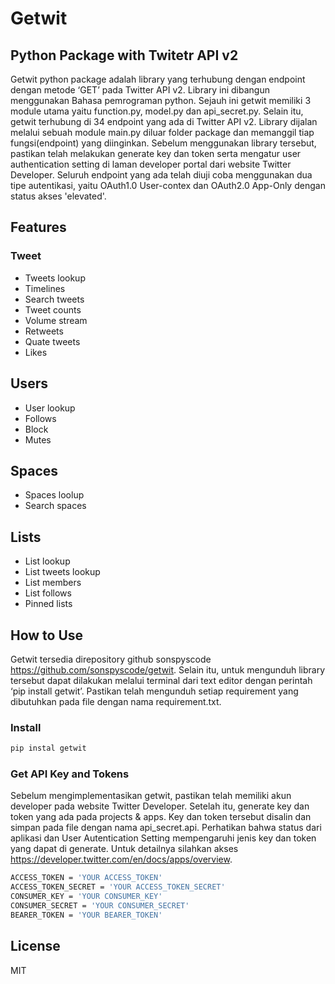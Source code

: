 # Getwit
## Python Package with Twitetr API v2

Getwit python package adalah library yang terhubung dengan endpoint dengan metode ‘GET’ pada Twitter API v2. Library ini dibangun menggunakan Bahasa pemrograman python. Sejauh ini getwit memiliki 3 module utama yaitu function.py, model.py dan api_secret.py. Selain itu, getwit terhubung di 34 endpoint yang ada di Twitter API v2. Library dijalan melalui sebuah module main.py diluar folder package dan memanggil tiap fungsi(endpoint) yang diinginkan. Sebelum menggunakan library tersebut, pastikan telah melakukan generate key dan token serta mengatur user authentication setting di laman developer portal dari website Twitter Developer. Seluruh endpoint yang ada telah diuji coba menggunakan dua tipe autentikasi, yaitu OAuth1.0 User-contex dan OAuth2.0 App-Only dengan status akses 'elevated'.

## Features
### Tweet
- Tweets lookup
- Timelines
- Search tweets
- Tweet counts
- Volume stream
- Retweets
- Quate tweets
- Likes

## Users
- User lookup
- Follows
- Block
- Mutes

## Spaces
- Spaces loolup
- Search spaces

## Lists
- List lookup
- List tweets lookup
- List members
- List follows
- Pinned lists

## How to Use

Getwit tersedia direpository github sonspyscode https://github.com/sonspyscode/getwit. Selain itu, untuk mengunduh library tersebut dapat dilakukan melalui terminal dari text editor dengan perintah ‘pip install getwit’. Pastikan telah mengunduh setiap requirement yang dibutuhkan pada file dengan nama requirement.txt.
### Install

```sh
pip instal getwit
```
### Get API Key and Tokens
Sebelum mengimplementasikan getwit, pastikan telah memiliki akun developer pada website Twitter Developer. Setelah itu, generate key dan token yang ada pada projects & apps. Key dan token tersebut disalin dan simpan pada file dengan nama api_secret.api. Perhatikan bahwa status dari aplikasi dan User Autentication Setting mempengaruhi jenis key dan token yang dapat di generate. Untuk detailnya silahkan akses https://developer.twitter.com/en/docs/apps/overview.
```sh
ACCESS_TOKEN = 'YOUR ACCESS_TOKEN'
ACCESS_TOKEN_SECRET = 'YOUR ACCESS_TOKEN_SECRET'
CONSUMER_KEY = 'YOUR CONSUMER_KEY'
CONSUMER_SECRET = 'YOUR CONSUMER_SECRET'
BEARER_TOKEN = 'YOUR BEARER_TOKEN'
```
## License

MIT
